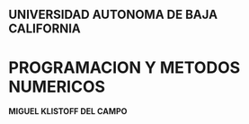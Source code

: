 ## UNIVERSIDAD AUTONOMA DE BAJA CALIFORNIA
# PROGRAMACION Y METODOS NUMERICOS 

**MIGUEL KLISTOFF DEL CAMPO**
